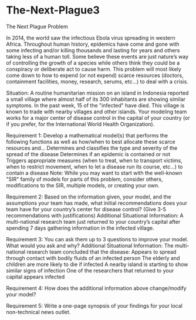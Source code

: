 # The-Next-Plague3
The Next Plague
Problem	 
 	
In 2014, the world saw the infectious Ebola virus spreading in western Africa. Throughout human history, epidemics have come and gone with some infecting and/or killing thousands and lasting for years and others taking less of a human toll. Some believe these events are just nature’s way of controlling the growth of a species while others think they could be a conspiracy or deliberate act to cause harm. This problem will most likely come down to how to expend (or not expend) scarce resources (doctors, containment facilities, money, research, serums, etc...) to deal with a crisis.

Situation: A routine humanitarian mission on an island in Indonesia reported a small village where almost half of its 300 inhabitants are showing similar symptoms. In the past week, 15 of the "infected" have died. This village is known to trade with nearby villages and other islands. Your modeling team works for a major center of disease control in the capital of your country (or if you prefer, for the International World Health Organization).

Requirement 1: Develop a mathematical model(s) that performs the following functions as well as how/when to best allocate these scarce resources and...
Determines and classifies the type and severity of the spread of the disease
Determines if an epidemic is contained or not
Triggers appropriate measures (when to treat, when to transport victims, when to restrict movement, when to let a disease run its course, etc...) to contain a disease Note: While you may want to start with the well-known "SIR" family of models for parts of this problem, consider others, modifications to the SIR, multiple models, or creating your own.

Requirement 2: Based on the information given, your model, and the assumptions your team has made, what initial recommendations does your team have for your country’s center for disease control? (Give 3-5 recommendations with justifications)
Additional Situational Information: A multi-national research team just returned to your country’s capital after spending 7 days gathering information in the infected village.

Requirement 3: You can ask them up to 3 questions to improve your model. What would you ask and why?
Additional Situational Information: The multi-national research team concluded that the disease:
Appears to spread through contact with bodily fluids of an infected person
The elderly and children are more likely to die if infected
A nearby island is starting to show similar signs of infection
One of the researchers that returned to your capital appears infected

Requirement 4: How does the additional information above change/modify your model?

Requirement 5: Write a one-page synopsis of your findings for your local non-technical news outlet.
